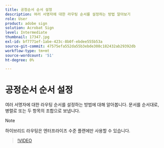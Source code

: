 ```yaml
---
title: 공정순서 순서 설정
description: 여러 서명자에 대한 라우팅 순서를 설정하는 방법 알아보기
role: User
product: adobe sign
solution: Acrobat Sign
level: Intermediate
thumbnail: 17347.jpg
exl-id: bf7771ef-1abe-423c-8b0f-ebdee555b53a
source-git-commit: 47575efa552da55b3ebde308c182432ab29392db
workflow-type: tm+mt
source-wordcount: '51'
ht-degree: 0%

---
```


# 공정순서 순서 설정

여러 서명자에 대한 라우팅 순서를 설정하는 방법에 대해 알아봅니다. 문서를 순서대로, 병렬로 또는 두 항목의 조합으로 보냅니다.

>[!NOTE]
>
>하이브리드 라우팅은 엔터프라이즈 수준 플랜에만 사용할 수 있습니다.

>[!VIDEO](https://video.tv.adobe.com/v/17347?hidetitle=true)
